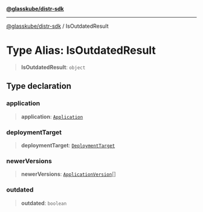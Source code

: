 [**@glasskube/distr-sdk**](../README.md)

---

[@glasskube/distr-sdk](../README.md) / IsOutdatedResult

# Type Alias: IsOutdatedResult

> **IsOutdatedResult**: `object`

## Type declaration

### application

> **application**: [`Application`](../interfaces/Application.md)

### deploymentTarget

> **deploymentTarget**: [`DeploymentTarget`](../interfaces/DeploymentTarget.md)

### newerVersions

> **newerVersions**: [`ApplicationVersion`](../interfaces/ApplicationVersion.md)[]

### outdated

> **outdated**: `boolean`
